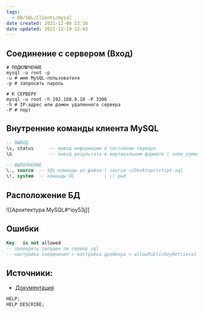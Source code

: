 ```yaml
---
tags:
  - DB/SQL/Clients/mysql
date created: 2021-12-06 23:16
date updated: 2021-12-19 12:43
---
```


## Соединение с сервером (Вход)

```shell
# ПОДКЛЮЧЕНИЕ
mysql -u root -p
-u # имя MySQL-пользователя
-p # запросить пароль

# К СЕРВЕРУ
mysql -u root -h 192.168.0.10 -P 3306
-h # IP-адрес или домен удаленного сервера
-P # порт
```


## Внутренние команды клиента MySQL

```sql
-- ВЫВОД
\s, status 		-- вывод информации о состоянии сервера
\G 				-- вывод результата в вертикальном формате | some_command\G

-- ВЫПОЛНЕНИЕ
\., source 	-- SQL-команды из файла | source ~/Desktop/script.sql
\!, system 	-- команды ОС 			| \! pwd
```


## Расположение БД

![[Архитектура MySQL#^ioy53j]]



## Ошибки

```sql
Key   is not allowed 
-- проверить запущен ли сервер sql
-- настройка соединения > настройка драйвера > allowPublicKeyRetrieval - True
```

## Источники:

- [Документация](https://dev.mysql.com/doc/refman/8.0/en/explain.html)

```sql
HELP;
HELP DESCRIBE;
```
